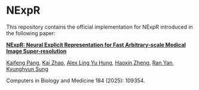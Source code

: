 # NExpR

This repository contains the official implementation for NExpR introduced in the following paper:

[**NExpR: Neural Explicit Representation for Fast Arbitrary-scale Medical Image Super-resolution**](https://www.sciencedirect.com/science/article/pii/S0010482524014392)

[Kaifeng Pang](https://kfpang.com), [Kai Zhao](https://kaizhao.net/), [Alex Ling Yu Hung](https://web.cs.ucla.edu/~alexhung/), [Haoxin Zheng](https://labs.dgsom.ucla.edu/mrrl/sunglab/haoxin_zheng), [Ran Yan](https://mrrl.ucla.edu/hulab/ran_yan), [Kyunghyun Sung](http://kyungs.bol.ucla.edu/Site/Home.html)

Computers in Biology and Medicine 184 (2025): 109354.

